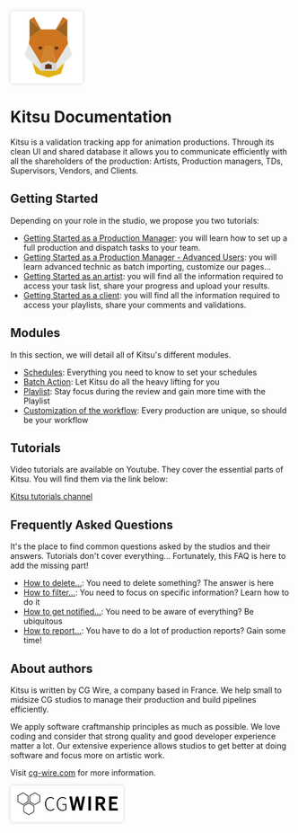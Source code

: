 <style>
img {
  border: 1px solid #EEE;
  box-shadow: 0 0 6px 0px #DDD;
  border-radius: 5px;
}

img[src$='#logo-cgwire'],
img[src$='#logo-kitsu'] {
  border: 0; 
  box-shadow: none;
}
</style>

![Kitsu Logo](./img/kitsu.png#logo-kitsu)

# Kitsu Documentation

Kitsu is a validation tracking app for animation productions. Through
its clean UI and shared database it allows you to communicate
efficiently with all the shareholders of the production: Artists,
Production managers, TDs, Supervisors, Vendors, and Clients.

## Getting Started

Depending on your role in the studio, we propose you two tutorials:

* [Getting Started as a Production Manager](getting-started-production/README.md): you will learn how to set up a full production and dispatch tasks to your team.
* [Getting Started as a Production Manager - Advanced Users](getting-started-advanced/README.md): you will learn advanced technic as batch importing, customize our pages...
* [Getting Started as an artist](getting-started-artist/README.md): you will find all the information required to access your task list, share your progress and upload your results.
 * [Getting Started as a client](getting-started-client/README.md): you will find all the information required to access your playlists, share your comments and validations. 
  
## Modules

In this section, we will detail all of Kitsu's different modules.

* [Schedules](Schedules/README.md): Everything you need to know to set your schedules  
* [Batch Action](batch-action/README.md): Let Kitsu do all the heavy lifting for you
* [Playlist](playlist/README.md): Stay focus during the review and gain more time with the Playlist 
* [Customization of the workflow](customization/READMe.md): Every production are unique, so should be your workflow
  

## Tutorials

Video tutorials are available on Youtube. They cover the essential parts of
Kitsu. You will find them via the link below:

[Kitsu tutorials channel](https://www.youtube.com/playlist?list=PLp_1gB5ZBHXqnQgZ4TCrAt7smxesaDo29)


## Frequently Asked Questions

It's the place to find common questions asked by the studios and their answers.
Tutorials don't cover everything... Fortunately, this FAQ is here to add the
missing part!

* [How to delete...](faq-deletion): You need to delete something? The answer is here
* [How to filter...](faq-filter): You need to focus on specific information? Learn how to do it
* [How to get notified...](faq-notification): You need to be aware of everything? Be ubiquitous
* [How to report...](faq-production-report): You have to do a lot of production reports? Gain some time!


## About authors

Kitsu is written by CG Wire, a company based in France. We help small to
midsize CG studios to manage their production and build pipelines efficiently.

We apply software craftmanship principles as much as possible. We love coding
and consider that strong quality and good developer experience matter a lot.
Our extensive experience allows studios to get better at doing software and
focus more on artistic work.

Visit [cg-wire.com](https://cg-wire.com) for more information.

[![CG Wire Logo](./img/cgwire.png#logo-cgwire)](https://cg-wire.com)
